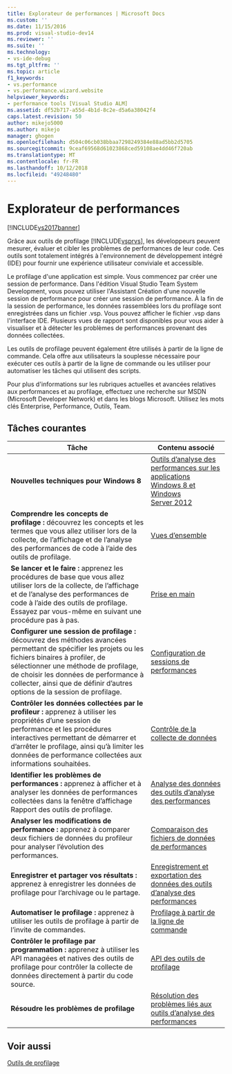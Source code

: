 ```yaml
---
title: Explorateur de performances | Microsoft Docs
ms.custom: ''
ms.date: 11/15/2016
ms.prod: visual-studio-dev14
ms.reviewer: ''
ms.suite: ''
ms.technology:
- vs-ide-debug
ms.tgt_pltfrm: ''
ms.topic: article
f1_keywords:
- vs.performance
- vs.performance.wizard.website
helpviewer_keywords:
- performance tools [Visual Studio ALM]
ms.assetid: df52b717-a55d-4b1d-8c2e-d5a6a38042f4
caps.latest.revision: 50
author: mikejo5000
ms.author: mikejo
manager: ghogen
ms.openlocfilehash: d504c06cb038bbaa7298249384e88ad5bb2d5705
ms.sourcegitcommit: 9ceaf69568d61023868ced59108ae4dd46f720ab
ms.translationtype: MT
ms.contentlocale: fr-FR
ms.lasthandoff: 10/12/2018
ms.locfileid: "49248480"
---
```

# <a name="performance-explorer"></a>Explorateur de performances
[!INCLUDE[vs2017banner](../includes/vs2017banner.md)]

Grâce aux outils de profilage [!INCLUDE[vsprvs](../includes/vsprvs-md.md)], les développeurs peuvent mesurer, évaluer et cibler les problèmes de performances de leur code. Ces outils sont totalement intégrés à l'environnement de développement intégré (IDE) pour fournir une expérience utilisateur conviviale et accessible.  
  
 Le profilage d'une application est simple. Vous commencez par créer une session de performance. Dans l'édition Visual Studio Team System Development, vous pouvez utiliser l'Assistant Création d'une nouvelle session de performance pour créer une session de performance. À la fin de la session de performance, les données rassemblées lors du profilage sont enregistrées dans un fichier .vsp. Vous pouvez afficher le fichier .vsp dans l'interface IDE. Plusieurs vues de rapport sont disponibles pour vous aider à visualiser et à détecter les problèmes de performances provenant des données collectées.  
  
 Les outils de profilage peuvent également être utilisés à partir de la ligne de commande. Cela offre aux utilisateurs la souplesse nécessaire pour exécuter ces outils à partir de la ligne de commande ou les utiliser pour automatiser les tâches qui utilisent des scripts.  
  
 Pour plus d'informations sur les rubriques actuelles et avancées relatives aux performances et au profilage, effectuez une recherche sur MSDN (Microsoft Developer Network) et dans les blogs Microsoft. Utilisez les mots clés Enterprise, Performance, Outils, Team.  
  
## <a name="common-tasks"></a>Tâches courantes  
  
|Tâche|Contenu associé|  
|----------|---------------------|  
|**Nouvelles techniques pour Windows 8**|[Outils d’analyse des performances sur les applications Windows 8 et Windows Server 2012](../profiling/performance-tools-on-windows-8-and-windows-server-2012-applications.md)|  
|**Comprendre les concepts de profilage :** découvrez les concepts et les termes que vous allez utiliser lors de la collecte, de l’affichage et de l’analyse des performances de code à l’aide des outils de profilage.|[Vues d’ensemble](../profiling/overviews-performance-tools.md)|  
|**Se lancer et le faire :** apprenez les procédures de base que vous allez utiliser lors de la collecte, de l’affichage et de l’analyse des performances de code à l’aide des outils de profilage. Essayez par vous-même en suivant une procédure pas à pas.|[Prise en main](../profiling/getting-started-with-performance-tools.md)|  
|**Configurer une session de profilage :** découvrez des méthodes avancées permettant de spécifier les projets ou les fichiers binaires à profiler, de sélectionner une méthode de profilage, de choisir les données de performance à collecter, ainsi que de définir d’autres options de la session de profilage.|[Configuration de sessions de performances](../profiling/configuring-performance-sessions.md)|  
|**Contrôler les données collectées par le profileur :** apprenez à utiliser les propriétés d’une session de performance et les procédures interactives permettant de démarrer et d’arrêter le profilage, ainsi qu’à limiter les données de performance collectées aux informations souhaitées.|[Contrôle de la collecte de données](../profiling/controlling-data-collection.md)|  
|**Identifier les problèmes de performances :** apprenez à afficher et à analyser les données de performances collectées dans la fenêtre d’affichage Rapport des outils de profilage.|[Analyse des données des outils d’analyse des performances](../profiling/analyzing-performance-tools-data.md)|  
|**Analyser les modifications de performance :** apprenez à comparer deux fichiers de données du profileur pour analyser l’évolution des performances.|[Comparaison des fichiers de données de performances](../profiling/comparing-performance-data-files.md)|  
|**Enregistrer et partager vos résultats :** apprenez à enregistrer les données de profilage pour l’archivage ou le partage.|[Enregistrement et exportation des données des outils d’analyse des performances](../profiling/saving-and-exporting-performance-tools-data.md)|  
|**Automatiser le profilage :** apprenez à utiliser les outils de profilage à partir de l’invite de commandes.|[Profilage à partir de la ligne de commande](../profiling/using-the-profiling-tools-from-the-command-line.md)|  
|**Contrôler le profilage par programmation :** apprenez à utiliser les API managées et natives des outils de profilage pour contrôler la collecte de données directement à partir du code source.|[API des outils de profilage](../profiling/profiling-tools-apis.md)|  
|**Résoudre les problèmes de profilage**|[Résolution des problèmes liés aux outils d’analyse des performances](../profiling/troubleshooting-performance-tools-issues.md)|  
  
## <a name="see-also"></a>Voir aussi  
 [Outils de profilage](../profiling/profiling-tools.md)



